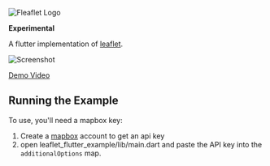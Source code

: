 ![Fleaflet Logo](https://i.imgur.com/1bYXdK8.png)

**Experimental**

A flutter implementation of [leaflet].

![Screenshot](https://i.imgur.com/SXaJrL5.png)

[Demo Video](https://drive.google.com/file/d/14srd4ERdgRr68TtLmG6Aho9L1pGOyFF7/view?usp=sharing)

## Running the Example

To use, you'll need a mapbox key:

1. Create a [mapbox] account to get an api key
2. open leaflet_flutter_example/lib/main.dart and paste the API key into the
`additionalOptions` map.

[leaflet]: http://leafletjs.com/
[mapbox]: https://www.mapbox.com/
